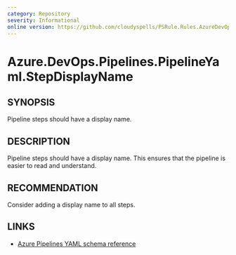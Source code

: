 ```yaml
---
category: Repository
severity: Informational
online version: https://github.com/cloudyspells/PSRule.Rules.AzureDevOps/blob/main/src/PSRule.Rules.AzureDevOps/en/Azure.DevOps.Pipelines.PipelineYaml.StepDisplayName.md
---
```


# Azure.DevOps.Pipelines.PipelineYaml.StepDisplayName

## SYNOPSIS

Pipeline steps should have a display name.

## DESCRIPTION

Pipeline steps should have a display name. This ensures that the pipeline is
easier to read and understand.

## RECOMMENDATION

Consider adding a display name to all steps.

## LINKS

- [Azure Pipelines YAML schema reference](https://docs.microsoft.com/en-us/azure/devops/pipelines/yaml-schema)
